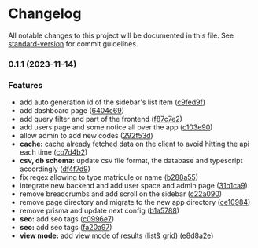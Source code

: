 # Changelog

All notable changes to this project will be documented in this file. See [standard-version](https://github.com/conventional-changelog/standard-version) for commit guidelines.

### 0.1.1 (2023-11-14)


### Features

* add auto generation id of the sidebar's list item ([c9fed9f](https://github.com/faouziMohamed/amci-scholarship/commit/c9fed9fdbd83d257983a1e8de8dd078bf3a6f892))
* add dashboard page ([6404c69](https://github.com/faouziMohamed/amci-scholarship/commit/6404c697cf7018f89b8f08bd0ca1e281e9776806))
* add query filter and part of the frontend ([f87c7e2](https://github.com/faouziMohamed/amci-scholarship/commit/f87c7e248d997880f539581978b3a33721d0f5bf))
* add users page and some notice all over the app ([c103e90](https://github.com/faouziMohamed/amci-scholarship/commit/c103e9041ac5919bf73046901a8193ef4592b80f))
* allow admin to add new codes ([292f53d](https://github.com/faouziMohamed/amci-scholarship/commit/292f53d7c61f1dd8349299376a5ba581b85b2c0d))
* **cache:** cache already fetched data on the client to avoid hitting the api each time ([cb7d4b2](https://github.com/faouziMohamed/amci-scholarship/commit/cb7d4b2edbbdd9e2dd9ce98fae26d8cabb146570))
* **csv, db schema:** update csv file format, the database and typescript accordingly ([df4f7d9](https://github.com/faouziMohamed/amci-scholarship/commit/df4f7d91e12e22826e1b1fc393a285156608346c))
* fix regex allowing to type matricule or name ([b288a55](https://github.com/faouziMohamed/amci-scholarship/commit/b288a555d716b7cc6a903da7a01c82c3eafe7526))
* integrate new backend and add user space and admin page ([31b1ca9](https://github.com/faouziMohamed/amci-scholarship/commit/31b1ca9eea9c520b3898ca73d3a45ec59aa0eb82))
* remove breadcrumbs and add scroll on the sidebar ([c22a090](https://github.com/faouziMohamed/amci-scholarship/commit/c22a090dbb9c4474dfe341d86bda972f238feb49))
* remove page directory and migrate to the new app directory ([ce10984](https://github.com/faouziMohamed/amci-scholarship/commit/ce109846a3e20a502145e95dfdeeeea120b477ec))
* remove prisma and update next config ([b1a5788](https://github.com/faouziMohamed/amci-scholarship/commit/b1a57885426214403b1effc78612dbffdb82d5cc))
* **seo:** add seo tags ([c0996e7](https://github.com/faouziMohamed/amci-scholarship/commit/c0996e7f485446880ee3772950b4738af4bfb680))
* **seo:** add seo tags ([fa20a97](https://github.com/faouziMohamed/amci-scholarship/commit/fa20a978cece13abace990702d90e1027e6ae870))
* **view mode:** add view mode of results (list& grid) ([e8d8a2e](https://github.com/faouziMohamed/amci-scholarship/commit/e8d8a2e42266bc9285220f2e9c11a4031386e9ce))
